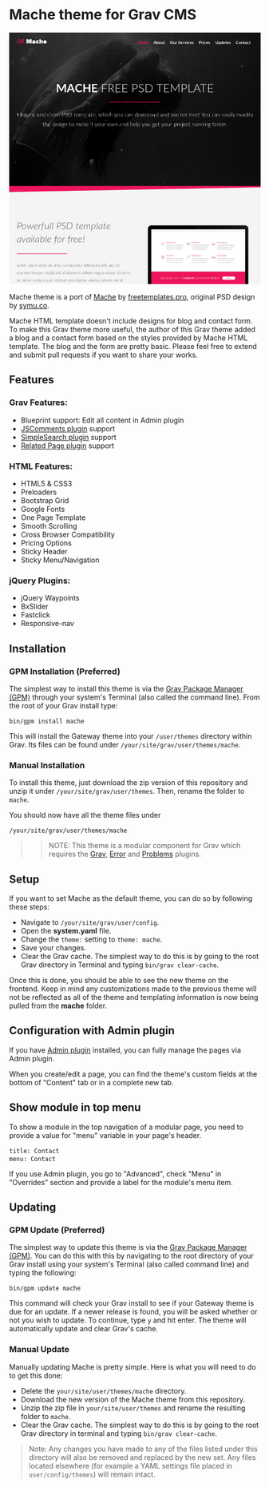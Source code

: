 # Mache theme for Grav CMS

![Mache Theme screenshot](screenshot.jpg)

Mache theme is a port of [Mache](https://freetemplates.pro/downloads/mache-html-template-for-business/) by [freetemplates.pro](https://freetemplates.pro/), original PSD design by [symu.co](https://symu.co/freebies/templates-4/mache-psd-template/).

Mache HTML template doesn't include designs for blog and contact form. To make this Grav theme more useful, the author of this Grav theme added a blog and a contact form based on the styles provided by Mache HTML template. The blog and the form are pretty basic. Please feel free to extend and submit pull requests if you want to share your works.

## Features

### Grav Features:
 * Blueprint support: Edit all content in Admin plugin
 * [JSComments plugin](https://github.com/sommerregen/grav-plugin-jscomments) support
 * [SimpleSearch plugin](https://github.com/getgrav/grav-plugin-simplesearch) support
 * [Related Page plugin](https://github.com/getgrav/grav-plugin-relatedpages) support

### HTML Features:

 * HTML5 & CSS3
 * Preloaders
 * Bootstrap Grid
 * Google Fonts
 * One Page Template
 * Smooth Scrolling
 * Cross Browser Compatibility
 * Pricing Options
 * Sticky Header
 * Sticky Menu/Navigation

### jQuery Plugins:

 * jQuery Waypoints
 * BxSlider
 * Fastclick
 * Responsive-nav

## Installation

### GPM Installation (Preferred)

The simplest way to install this theme is via the [Grav Package Manager (GPM)](http://learn.getgrav.org/advanced/grav-gpm) through your system's Terminal (also called the command line).  From the root of your Grav install type:

    bin/gpm install mache

This will install the Gateway theme into your `/user/themes` directory within Grav. Its files can be found under `/your/site/grav/user/themes/mache`.

### Manual Installation

To install this theme, just download the zip version of this repository and unzip it under `/your/site/grav/user/themes`. Then, rename the folder to `mache`.

You should now have all the theme files under

    /your/site/grav/user/themes/mache

>> NOTE: This theme is a modular component for Grav which requires the [Grav](http://github.com/getgrav/grav), [Error](https://github.com/getgrav/grav-theme-error) and  [Problems](https://github.com/getgrav/grav-plugin-problems) plugins.

## Setup

If you want to set Mache as the default theme, you can do so by following these steps:

* Navigate to `/your/site/grav/user/config`.
* Open the **system.yaml** file.
* Change the `theme:` setting to `theme: mache`.
* Save your changes.
* Clear the Grav cache. The simplest way to do this is by going to the root Grav directory in Terminal and typing `bin/grav clear-cache`.

Once this is done, you should be able to see the new theme on the frontend. Keep in mind any customizations made to the previous theme will not be reflected as all of the theme and templating information is now being pulled from the **mache** folder.

## Configuration with Admin plugin

If you have [Admin plugin](https://github.com/getgrav/grav-plugin-admin) installed, you can fully manage the pages via Admin plugin.

When you create/edit a page, you can find the theme's custom fields at the bottom of "Content" tab or in a complete new tab.

## Show module in top menu

To show a module in the top navigation of a modular page, you need to provide a value for "menu" variable in your page's header.

```
title: Contact
menu: Contact
```

If you use Admin plugin, you go to "Advanced", check "Menu" in "Overrides" section and provide a label for the module's menu item.

## Updating

### GPM Update (Preferred)

The simplest way to update this theme is via the [Grav Package Manager (GPM)](http://learn.getgrav.org/advanced/grav-gpm). You can do this with this by navigating to the root directory of your Grav install using your system's Terminal (also called command line) and typing the following:

    bin/gpm update mache

This command will check your Grav install to see if your Gateway theme is due for an update. If a newer release is found, you will be asked whether or not you wish to update. To continue, type `y` and hit enter. The theme will automatically update and clear Grav's cache.

### Manual Update

Manually updating Mache is pretty simple. Here is what you will need to do to get this done:

* Delete the `your/site/user/themes/mache` directory.
* Download the new version of the Mache theme from this repository.
* Unzip the zip file in `your/site/user/themes` and rename the resulting folder to `mache`.
* Clear the Grav cache. The simplest way to do this is by going to the root Grav directory in terminal and typing `bin/grav clear-cache`.

> Note: Any changes you have made to any of the files listed under this directory will also be removed and replaced by the new set. Any files located elsewhere (for example a YAML settings file placed in `user/config/themes`) will remain intact.
